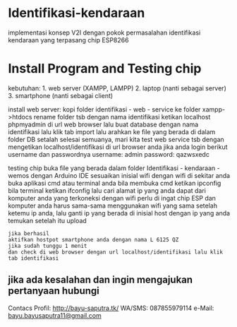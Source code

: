 # Identifikasi-kendaraan
implementasi konsep V2I dengan pokok permasalahan identifikasi kendaraan yang terpasang chip ESP8266

# Install Program and Testing chip
  kebutuhan:
    1. web server (XAMPP, LAMPP)
    2. laptop (nanti sebagai server)
    3. smartphone (nanti sebagai client)
    
  install web server:
    kopi folder identifikasi - web - service ke folder xampp->htdocs
    rename folder tsb dengan nama identifikasi
    ketikan localhost phpmyadmin di url web browser
    lalu buat database dengan nama identifikasi
    lalu klik tab import
    lalu arahkan ke file yang berada di dalam folder DB
    setalah selesai semuanya, mari kita test web service tsb dengan
    mengetikan localhost/identifikasi di url browser anda
    jika anda login berikut username dan passwordnya
    username: admin
    password: qazwsxedc
    
  testing chip
    buka file yang berada dalam folder Identifikasi - kendaraan - wemos dengan Arduino IDE
    sesuaikan inisial wifi dengan wifi di sekitar anda
    buka aplikasi cmd atau terminal anda
    bila membuka cmd ketikan ipconfig
    bila terminal ketikan ifconfig
    lalu cari alamat ip yang anda dapat dari komputer anda yang terkoneksi dengan wifi
    perlu di ingat chip ESP dan komputer anda harus sama-sama menggunakan wifi yang sama
    setelah ketemu ip anda, lalu ganti ip yang berada di inisial host dengan ip yang anda temukan
    setelah itu upload

    jika berhasil
    aktifkan hostpot smartphone anda dengan nama L 6125 QZ
    jika sudah tunggu 1 menit
    dan check di web browser dengan url localhost/identifikasi lalu klik tab identifikasi

## jika ada kesalahan dan ingin mengajukan pertanyaan hubungi
Contacs Profil: http://bayu-saputra.tk/
WA/SMS: 087855979114
e-Mail: bayu.bayusaputra11@gmail.com
